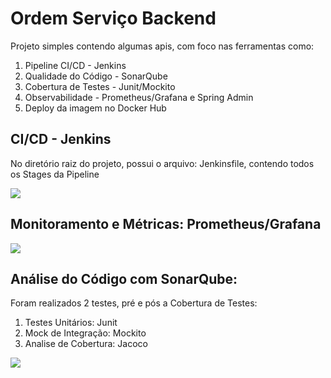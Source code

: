 <H1>Ordem Serviço Backend</h1>
<p>Projeto simples contendo algumas apis, com foco nas ferramentas como:</p>
<ol>
  <li>Pipeline CI/CD - Jenkins</li>
  <li>Qualidade do Código - SonarQube</li>
  <li>Cobertura de Testes - Junit/Mockito</li>
  <li>Observabilidade - Prometheus/Grafana e Spring Admin</li>
  <li>Deploy da imagem no Docker Hub</li>
</ol>
<H2>CI/CD - Jenkins</h2>
<p>No diretório raiz do projeto, possui o arquivo: Jenkinsfile, contendo todos os Stages da Pipeline</p>
<img src="https://github.com/GuilhermeJWT/ordem-servico-backend/assets/63434009/7c7ccfef-7449-445c-9e7c-f0e02852571f)](https://github.com/GuilhermeJWT/ordem-servico-backend/assets/63434009/7c7ccfef-7449-445c-9e7c-f0e02852571f">
<H2>Monitoramento e Métricas: Prometheus/Grafana</H2>
<img src="https://github.com/GuilhermeJWT/ordem-servico-backend/assets/63434009/ca9fbdd9-5d3d-4c32-9a00-2a8fa6d9db6f">
<H2>Análise do Código com SonarQube:</H2>
<p>Foram realizados 2 testes, pré e pós a Cobertura de Testes:</p>
<ol>
  <li>Testes Unitários: Junit</li>
  <li>Mock de Integração: Mockito</li>
  <li>Analise de Cobertura: Jacoco</li>
</ol>
<img src="https://github.com/GuilhermeJWT/ordem-servico-backend/assets/63434009/7a494949-a264-4c13-b238-b88fc2cebb35">
